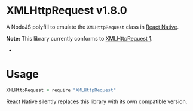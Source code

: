 
# XMLHttpRequest v1.8.0

A NodeJS polyfill to emulate the `XMLHttpRequest` class in [React Native](http://www.github.com/facebook/react-native).

**Note:** This library currently conforms to [XMLHttpRequest 1](http://www.w3.org/TR/XMLHttpRequest/).

-

# Usage

```coffee
XMLHttpRequest = require "XMLHttpRequest"
```

React Native silently replaces this library with its own compatible version.
